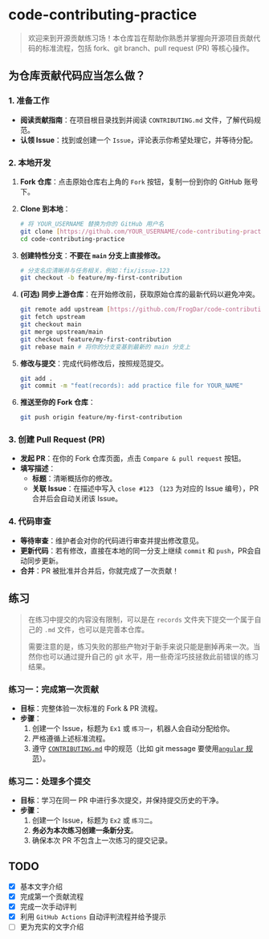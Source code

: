 # code-contributing-practice

> 欢迎来到开源贡献练习场！本仓库旨在帮助你熟悉并掌握向开源项目贡献代码的标准流程，包括 fork、git branch、pull request (PR) 等核心操作。

## 为仓库贡献代码应当怎么做？

### 1. 准备工作

- **阅读贡献指南**：在项目根目录找到并阅读 `CONTRIBUTING.md` 文件，了解代码规范。
- **认领 Issue**：找到或创建一个 `Issue`，评论表示你希望处理它，并等待分配。

### 2. 本地开发

1.  **Fork 仓库**：点击原始仓库右上角的 `Fork` 按钮，复制一份到你的 GitHub 账号下。

2.  **Clone 到本地**：
    ```bash
    # 将 YOUR_USERNAME 替换为你的 GitHub 用户名
    git clone [https://github.com/YOUR_USERNAME/code-contributing-practice.git](https://github.com/YOUR_USERNAME/code-contributing-practice.git)
    cd code-contributing-practice
    ```

3.  **创建特性分支**：**不要在 `main` 分支上直接修改。**
    ```bash
    # 分支名应清晰并与任务相关，例如：fix/issue-123
    git checkout -b feature/my-first-contribution
    ```
    
4.  **(可选) 同步上游仓库**：在开始修改前，获取原始仓库的最新代码以避免冲突。
    ```bash
    git remote add upstream [https://github.com/FrogDar/code-contributing-practice.git](https://github.com/FrogDar/code-contributing-practice.git)
    git fetch upstream
    git checkout main
    git merge upstream/main
    git checkout feature/my-first-contribution
    git rebase main # 将你的分支变基到最新的 main 分支上
    ```

5.  **修改与提交**：完成代码修改后，按照规范提交。
    ```bash
    git add .
    git commit -m "feat(records): add practice file for YOUR_NAME"
    ```

6.  **推送至你的 Fork 仓库**：
    ```bash
    git push origin feature/my-first-contribution
    ```

### 3. 创建 Pull Request (PR)

-  **发起 PR**：在你的 Fork 仓库页面，点击 `Compare & pull request` 按钮。
-  **填写描述**：
    - **标题**：清晰概括你的修改。
    - **关联 Issue**：在描述中写入 `close #123` （`123` 为对应的 Issue 编号），PR 合并后会自动关闭该 Issue。

### 4. 代码审查

- **等待审查**：维护者会对你的代码进行审查并提出修改意见。
- **更新代码**：若有修改，直接在本地的同一分支上继续 `commit` 和 `push`，PR会自动同步更新。
- **合并**：PR 被批准并合并后，你就完成了一次贡献！
## 练习

> 在练习中提交的内容没有限制，可以是在 `records` 文件夹下提交一个属于自己的 `.md` 文件，也可以是完善本仓库。
>
> 需要注意的是，练习失败的那些产物对于新手来说只能是删掉再来一次。当然你也可以通过提升自己的 git 水平，用一些奇淫巧技拯救此前错误的练习结果。

### 练习一：完成第一次贡献

- **目标**：完整体验一次标准的 Fork & PR 流程。
- **步骤**：
    1. 创建一个 Issue，标题为 `Ex1` 或 `练习一`，机器人会自动分配给你。
    2. 严格遵循上述标准流程。
    3. 遵守 [`CONTRIBUTING.md`](https://github.com/FrogDar/code-contributing-practice/blob/main/CONTRIBUTING.md) 中的规范（比如 git message 要使用[`angular` 规范](https://github.com/angular/angular/blob/main/CONTRIBUTING.md)）。

### 练习二：处理多个提交

- **目标**：学习在同一 PR 中进行多次提交，并保持提交历史的干净。
- **步骤**：
    1. 创建一个 Issue，标题为 `Ex2` 或 `练习二`。
    2. **务必为本次练习创建一条新分支**。
    3. 确保本次 PR 不包含上一次练习的提交记录。

## TODO

- [x] 基本文字介绍
- [x] 完成第一个贡献流程
- [x] 完成一次手动评判
- [x] 利用 `GitHub Actions` 自动评判流程并给予提示
- [ ] 更为充实的文字介绍
